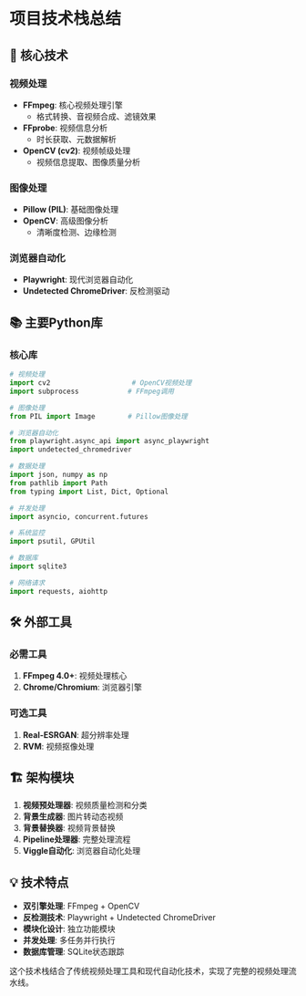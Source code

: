 # 项目技术栈总结

## 🎯 **核心技术**

### **视频处理**
- **FFmpeg**: 核心视频处理引擎
  - 格式转换、音视频合成、滤镜效果
- **FFprobe**: 视频信息分析
  - 时长获取、元数据解析
- **OpenCV (cv2)**: 视频帧级处理
  - 视频信息提取、图像质量分析

### **图像处理**
- **Pillow (PIL)**: 基础图像处理
- **OpenCV**: 高级图像分析
  - 清晰度检测、边缘检测

### **浏览器自动化**
- **Playwright**: 现代浏览器自动化
- **Undetected ChromeDriver**: 反检测驱动

## 📚 **主要Python库**

### **核心库**
```python
# 视频处理
import cv2                    # OpenCV视频处理
import subprocess            # FFmpeg调用

# 图像处理  
from PIL import Image        # Pillow图像处理

# 浏览器自动化
from playwright.async_api import async_playwright
import undetected_chromedriver

# 数据处理
import json, numpy as np
from pathlib import Path
from typing import List, Dict, Optional

# 并发处理
import asyncio, concurrent.futures

# 系统监控
import psutil, GPUtil

# 数据库
import sqlite3

# 网络请求
import requests, aiohttp
```

## 🛠️ **外部工具**

### **必需工具**
1. **FFmpeg 4.0+**: 视频处理核心
2. **Chrome/Chromium**: 浏览器引擎

### **可选工具**
1. **Real-ESRGAN**: 超分辨率处理
2. **RVM**: 视频抠像处理

## 🏗️ **架构模块**

1. **视频预处理器**: 视频质量检测和分类
2. **背景生成器**: 图片转动态视频
3. **背景替换器**: 视频背景替换
4. **Pipeline处理器**: 完整处理流程
5. **Viggle自动化**: 浏览器自动化处理

## 💡 **技术特点**

- **双引擎处理**: FFmpeg + OpenCV
- **反检测技术**: Playwright + Undetected ChromeDriver  
- **模块化设计**: 独立功能模块
- **并发处理**: 多任务并行执行
- **数据库管理**: SQLite状态跟踪

这个技术栈结合了传统视频处理工具和现代自动化技术，实现了完整的视频处理流水线。
